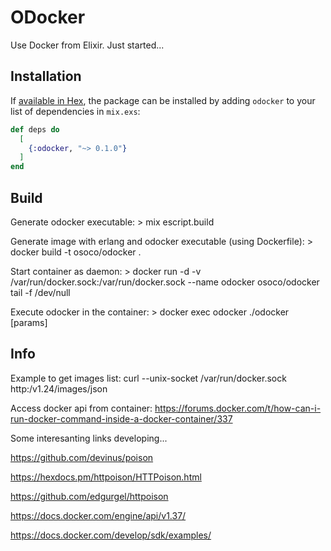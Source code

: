 # ODocker

Use Docker from Elixir. Just started...

## Installation

If [available in Hex](https://hex.pm/docs/publish), the package can be installed
by adding `odocker` to your list of dependencies in `mix.exs`:

```elixir
def deps do
  [
    {:odocker, "~> 0.1.0"}
  ]
end
```

## Build

Generate odocker executable: > mix escript.build

Generate image with erlang and odocker executable (using Dockerfile): > docker build -t osoco/odocker .

Start container as daemon: > docker run -d -v /var/run/docker.sock:/var/run/docker.sock --name odocker osoco/odocker tail -f /dev/null

Execute odocker in the container: > docker exec odocker ./odocker [params]

## Info

Example to get images list: curl --unix-socket /var/run/docker.sock http:/v1.24/images/json

Access docker api from container: https://forums.docker.com/t/how-can-i-run-docker-command-inside-a-docker-container/337

Some interesanting links developing...

https://github.com/devinus/poison

https://hexdocs.pm/httpoison/HTTPoison.html

https://github.com/edgurgel/httpoison

https://docs.docker.com/engine/api/v1.37/

https://docs.docker.com/develop/sdk/examples/

